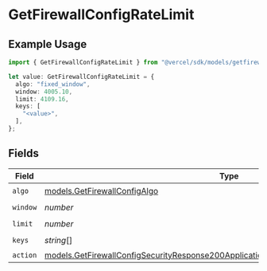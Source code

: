 # GetFirewallConfigRateLimit

## Example Usage

```typescript
import { GetFirewallConfigRateLimit } from "@vercel/sdk/models/getfirewallconfigop.js";

let value: GetFirewallConfigRateLimit = {
  algo: "fixed_window",
  window: 4005.10,
  limit: 4109.16,
  keys: [
    "<value>",
  ],
};
```

## Fields

| Field                                                                                                                                                                                    | Type                                                                                                                                                                                     | Required                                                                                                                                                                                 | Description                                                                                                                                                                              |
| ---------------------------------------------------------------------------------------------------------------------------------------------------------------------------------------- | ---------------------------------------------------------------------------------------------------------------------------------------------------------------------------------------- | ---------------------------------------------------------------------------------------------------------------------------------------------------------------------------------------- | ---------------------------------------------------------------------------------------------------------------------------------------------------------------------------------------- |
| `algo`                                                                                                                                                                                   | [models.GetFirewallConfigAlgo](../models/getfirewallconfigalgo.md)                                                                                                                       | :heavy_check_mark:                                                                                                                                                                       | N/A                                                                                                                                                                                      |
| `window`                                                                                                                                                                                 | *number*                                                                                                                                                                                 | :heavy_check_mark:                                                                                                                                                                       | N/A                                                                                                                                                                                      |
| `limit`                                                                                                                                                                                  | *number*                                                                                                                                                                                 | :heavy_check_mark:                                                                                                                                                                       | N/A                                                                                                                                                                                      |
| `keys`                                                                                                                                                                                   | *string*[]                                                                                                                                                                               | :heavy_check_mark:                                                                                                                                                                       | N/A                                                                                                                                                                                      |
| `action`                                                                                                                                                                                 | [models.GetFirewallConfigSecurityResponse200ApplicationJSONResponseBodyRulesActionAction](../models/getfirewallconfigsecurityresponse200applicationjsonresponsebodyrulesactionaction.md) | :heavy_minus_sign:                                                                                                                                                                       | N/A                                                                                                                                                                                      |